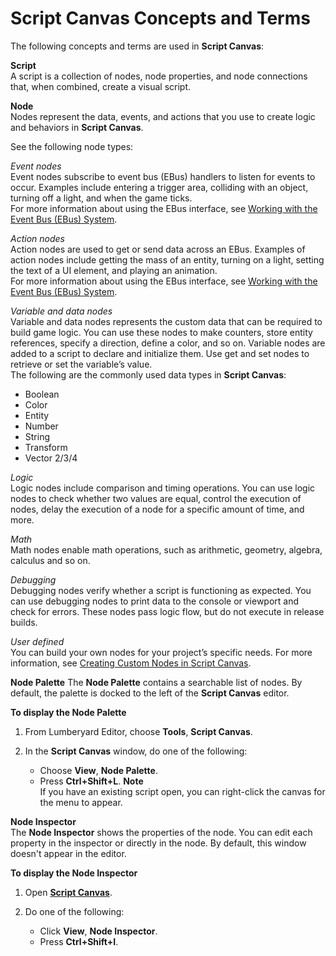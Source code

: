 # Script Canvas Concepts and Terms<a name="script-canvas-concepts-and-terms"></a>

The following concepts and terms are used in **Script Canvas**:

**Script**  
A script is a collection of nodes, node properties, and node connections that, when combined, create a visual script\.

**Node**  
Nodes represent the data, events, and actions that you use to create logic and behaviors in **Script Canvas**\.

See the following node types:

*Event nodes*  
Event nodes subscribe to event bus \(EBus\) handlers to listen for events to occur\. Examples include entering a trigger area, colliding with an object, turning off a light, and when the game ticks\.  
For more information about using the EBus interface, see [Working with the Event Bus \(EBus\) System](ebus-intro.md)\.

*Action nodes*  
Action nodes are used to get or send data across an EBus\. Examples of action nodes include getting the mass of an entity, turning on a light, setting the text of a UI element, and playing an animation\.  
For more information about using the EBus interface, see [Working with the Event Bus \(EBus\) System](ebus-intro.md)\.

*Variable and data nodes*  
Variable and data nodes represents the custom data that can be required to build game logic\. You can use these nodes to make counters, store entity references, specify a direction, define a color, and so on\. Variable nodes are added to a script to declare and initialize them\. Use get and set nodes to retrieve or set the variable’s value\.  
The following are the commonly used data types in **Script Canvas**:  
+ Boolean
+ Color
+ Entity
+ Number
+ String
+ Transform
+ Vector 2/3/4

*Logic*  
Logic nodes include comparison and timing operations\. You can use logic nodes to check whether two values are equal, control the execution of nodes, delay the execution of a node for a specific amount of time, and more\.

*Math*  
Math nodes enable math operations, such as arithmetic, geometry, algebra, calculus and so on\.

*Debugging*  
Debugging nodes verify whether a script is functioning as expected\. You can use debugging nodes to print data to the console or viewport and check for errors\. These nodes pass logic flow, but do not execute in release builds\.

*User defined*  
You can build your own nodes for your project’s specific needs\. For more information, see [Creating Custom Nodes in Script Canvas](script-canvas-custom-nodes.md)\.

**Node Palette**  <a name="script-canvas-introduction-node-palette-display"></a>
The **Node Palette** contains a searchable list of nodes\. By default, the palette is docked to the left of the **Script Canvas** editor\.  

**To display the Node Palette**

1. From Lumberyard Editor, choose **Tools**, **Script Canvas**\.

1. In the **Script Canvas** window, do one of the following:
   + Choose **View**, **Node Palette**\.
   + Press **Ctrl\+Shift\+L**\. 
**Note**  
If you have an existing script open, you can right\-click the canvas for the menu to appear\.

**Node Inspector**  
The **Node Inspector** shows the properties of the node\. You can edit each property in the inspector or directly in the node\. By default, this window doesn't appear in the editor\.   

**To display the Node Inspector**

1. Open [**Script Canvas**](script-canvas-editor-interface.md)\.

1. Do one of the following:
   + Click **View**, **Node Inspector**\.
   + Press **Ctrl\+Shift\+I**\.